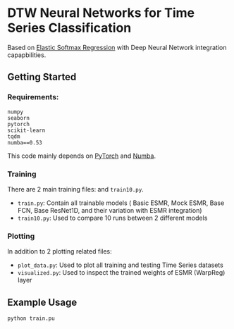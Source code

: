 DTW Neural Networks for Time Series Classification
===
Based on [Elastic Softmax Regression](https://github.com/bjjain/jESMR) with Deep Neural Network integration capapbilities.

## Getting Started
### Requirements:
```
numpy
seaborn
pytorch
scikit-learn
tqdm
numba==0.53
```
This code mainly depends on [PyTorch](https://pytorch.org/) and [Numba](http://numba.pydata.org/).
### Training
There are 2 main training files:  and ```train10.py```.
+ ```train.py```: Contain all trainable models ( Basic ESMR, Mock ESMR, Base FCN, Base ResNet1D, and their variation with ESMR integration)
+ ```train10.py```: Used to compare 10 runs between 2 different models
### Plotting
In addition to 2 plotting related files:
+ ```plot_data.py```: Used to plot all training and testing Time Series datasets
+ ```visualized.py```: Used to inspect the trained weights of ESMR (WarpReg) layer

## Example Usage
```python train.pu```
